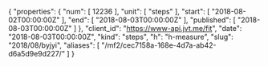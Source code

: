 {
  "properties": {
    "num": [
      12236
    ],
    "unit": [
      "steps"
    ],
    "start": [
      "2018-08-02T00:00:00Z"
    ],
    "end": [
      "2018-08-03T00:00:00Z"
    ],
    "published": [
      "2018-08-03T00:00:00Z"
    ]
  },
  "client_id": "https://www-api.jvt.me/fit",
  "date": "2018-08-03T00:00:00Z",
  "kind": "steps",
  "h": "h-measure",
  "slug": "2018/08/byjyi",
  "aliases": [
    "/mf2/cec7158a-168e-4d7a-ab42-d6a5d9e9d227/"
  ]
}
